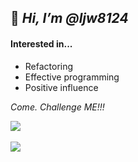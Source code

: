 
## 👋 _Hi, I’m @ljw8124_

#### Interested in...
- Refactoring
- Effective programming
- Positive influence

_Come. Challenge ME!!!_


<!-- ![Jwooooo's Github Stats](https://github-readme-stats.vercel.app/api?username=ljw8124&show_icons=true&theme=cobalt) -->
<img src="https://github-readme-stats.vercel.app/api/top-langs/?username=ljw8124&layout=compact"><br><br>
<img src="https://github-readme-stats.vercel.app/api?username=ljw8124&show_icons=true">

<!---
ljw8124/ljw8124 is a ✨ special ✨ repository because its `README.md` (this file) appears on your GitHub profile.
You can click the Preview link to take a look at your changes.
--->

